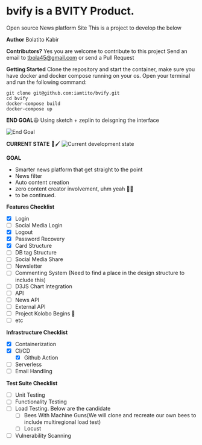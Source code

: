 # bvify is a BVITY Product.

Open source News platform Site
This is a project to develop the below

**Author**
Bolatito Kabir

**Contributors?**
Yes you are welcome to contribute to this project
Send an email to tbola45@gmail.com or send a Pull Request

**Getting Started**
Clone the repository and start the container, make sure you have docker and docker compose running on your os.
Open your terminal and run the following command:
```
git clone git@github.com:iamtito/bvify.git
cd bvify
docker-compose build
docker-compose up
```

**END GOAL**😃
Using sketch + zeplin to deisgning the interface

![End Goal](https://bolatito.s3.amazonaws.com/bvitySketch.png)

**CURRENT STATE** 🎨🖌
![Current development state](https://bolatito.s3.amazonaws.com/bvity+current+state.png)

**GOAL**
- Smarter news platform that get straight to the point
- News filter
- Auto content creation
- zero content creator involvement, uhm yeah  🤷‍♂️
- to be continued.

**Features Checklist**
- [x] Login
- [ ] Social Media Login
- [x] Logout
- [x] Password Recovery
- [x] Card Structure
- [ ] DB tag Structure
- [ ] Social Media Share
- [ ] Newsletter
- [ ] Commenting System (Need to find a place in the design structure to include this)
- [ ] D3JS Chart Integration
- [ ] API
- [ ] News API
- [ ] External API
- [ ] Project Kolobo Begins 🤖
- [ ] etc

**Infrastructure Checklist**
- [x] Containerization
- [x] CI/CD 
    - [x] Github Action
- [ ] Serverless
- [ ] Email Handling

**Test Suite Checklist**
- [ ] Unit Testing
- [ ] Functionality Testing
- [ ] Load Testing. Below are the candidate
    - [ ] Bees With Machine Guns(We will clone and recreate our own bees to include multiregional load test)
    - [ ] Locust
- [ ] Vulnerability Scanning